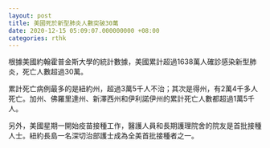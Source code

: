 ```yaml
---
layout: post
title: 美國死於新型肺炎人數突破30萬
date: 2020-12-15 05:09:07.000000000 +08:00
categories: rthk
---
```


根據美國約翰霍普金斯大學的統計數據，美國累計超過1638萬人確診感染新型肺炎，死亡人數超過30萬。

累計死亡病例最多的是紐約州，超過3萬5千人不治；其次是得州，有2萬4千多人死亡。加州、佛羅里達州、新澤西州和伊利諾伊州的累計死亡人數都超過1萬5千人。

另外，美國星期一開始疫苗接種工作，醫護人員和長期護理院舍的院友是首批接種人士。紐約長島一名深切治部護士成為全美首批接種者之一。
